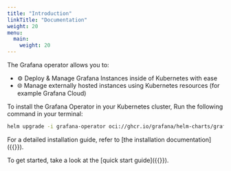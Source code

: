 ```yaml
---
title: "Introduction"
linkTitle: "Documentation"
weight: 20
menu:
  main:
    weight: 20
---
```


The Grafana operator allows you to:
* ⚙️ Deploy & Manage Grafana Instances inside of Kubernetes with ease
* 🌐 Manage externally hosted instances using Kubernetes resources (for example Grafana Cloud)

To install the Grafana Operator in your Kubernetes cluster, Run the following command in your terminal:

```bash
helm upgrade -i grafana-operator oci://ghcr.io/grafana/helm-charts/grafana-operator --version {{<param version>}}
```

For a detailed installation guide, refer to [the installation documentation]({{<relref installation>}}).

To get started, take a look at the [quick start guide]({{<relref quick-start.md>}}).
